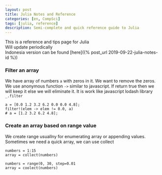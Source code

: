 ```yaml
---
layout: post
title: Julia Notes and Reference 
categories: [en, CompSci]
tags: [julia, reference]
description: Semi-complete and quick reference guide to Julia
---
```


This is a reference and tips page for Julia    
Will update periodically    
Indonesia version can be found [here]({% post_url 2019-09-22-julia-notes-id %})

### Filter an array
We have array of numbers `a` with zeros in it. We want to remove the zeros.
We use anonymous function `->` similar to javascript. If return true then we will keep
it else we will eliminate it. It is work like javascript lodash library `_.filter`

```
a = [0.0 1.2 3.2 6.2 0.0 0.0 4.8];
filter!(elem -> elem != 0.0, a)
# a = [1.2 3.2 6.2 4.8];
```

### Create an array based on range value
We create range usuallny for enumerating array or appending values.
Sometimes we need a quick array, we can use collect

```
numbers = 1:15
array = collect(numbers)

numbers = range(0, 30, step=0.01
array = coolect(numbers)
```
